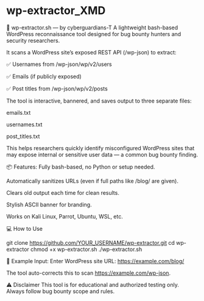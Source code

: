 # wp-extractor_XMD
🔱 wp-extractor.sh — by cyberguardians-T
A lightweight bash-based WordPress reconnaissance tool designed for bug bounty hunters and security researchers.

It scans a WordPress site’s exposed REST API (/wp-json) to extract:

✅ Usernames from /wp-json/wp/v2/users

✅ Emails (if publicly exposed)

✅ Post titles from /wp-json/wp/v2/posts

The tool is interactive, bannered, and saves output to three separate files:

emails.txt

usernames.txt

post_titles.txt

This helps researchers quickly identify misconfigured WordPress sites that may expose internal or sensitive user data — a common bug bounty finding.

📦 Features:
Fully bash-based, no Python or setup needed.

Automatically sanitizes URLs (even if full paths like /blog/ are given).

Clears old output each time for clean results.

Stylish ASCII banner for branding.

Works on Kali Linux, Parrot, Ubuntu, WSL, etc.


💻 How to Use

git clone https://github.com/YOUR_USERNAME/wp-extractor.git
cd wp-extractor
chmod +x wp-extractor.sh
./wp-extractor.sh


📌 Example Input:
Enter WordPress site URL: https://example.com/blog/

The tool auto-corrects this to scan https://example.com/wp-json.

⚠️ Disclaimer
This tool is for educational and authorized testing only.
Always follow bug bounty scope and rules.















